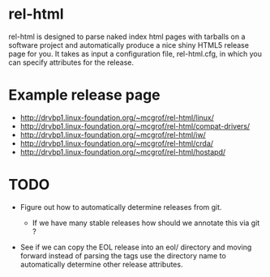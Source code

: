 # rel-html

rel-html is designed to parse naked index html pages
with tarballs on a software project and automatically
produce a nice shiny HTML5 release page for you. It takes
as input a configuration file, rel-html.cfg, in which
you can specify attributes for the release.

# Example release page

  * http://drvbp1.linux-foundation.org/~mcgrof/rel-html/linux/
  * http://drvbp1.linux-foundation.org/~mcgrof/rel-html/compat-drivers/
  * http://drvbp1.linux-foundation.org/~mcgrof/rel-html/iw/
  * http://drvbp1.linux-foundation.org/~mcgrof/rel-html/crda/
  * http://drvbp1.linux-foundation.org/~mcgrof/rel-html/hostapd/

# TODO

 * Figure out how to automatically determine releases
   from git.

	- If we have many stable releases how should
	  we annotate this via git ?

 * See if we can copy the EOL release into an eol/ directory
   and moving forward instead of parsing the tags use the
   directory name to automatically determine other release
   attributes.

